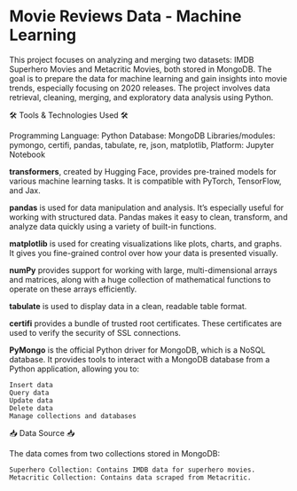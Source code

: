 # Movie Reviews Data - Machine Learning 

This project focuses on analyzing and merging two datasets: IMDB Superhero Movies and Metacritic Movies, both stored in MongoDB. The goal is to prepare the data for machine learning and gain insights into movie trends, especially focusing on 2020 releases. The project involves data retrieval, cleaning, merging, and exploratory data analysis using Python.

🛠️ Tools & Technologies Used 🛠️

Programming Language: Python
Database: MongoDB
Libraries/modules:	pymongo, certifi, pandas, tabulate, re, json, matplotlib, 
Platform: Jupyter Notebook

**transformers**, created by Hugging Face, provides pre-trained models for various machine learning tasks. It is compatible with PyTorch, TensorFlow, and Jax.

**pandas** is used for data manipulation and analysis. It’s especially useful for working with structured data. Pandas makes it easy to clean, transform, and analyze data quickly using a variety of built-in functions.

**matplotlib** is used for creating visualizations like plots, charts, and graphs. It gives you fine-grained control over how your data is presented visually.

**numPy** provides support for working with large, multi-dimensional arrays and matrices, along with a huge collection of mathematical functions to operate on these arrays efficiently.

**tabulate** is used to display data in a clean, readable table format.

**certifi** provides a bundle of trusted root certificates. These certificates are used to verify the security of SSL connections.

**PyMongo** is the official Python driver for MongoDB, which is a NoSQL database. It provides tools to interact with a MongoDB database from a Python application, allowing you to:

    Insert data
    Query data
    Update data
    Delete data
    Manage collections and databases

📥 Data Source 📥

The data comes from two collections stored in MongoDB:

    Superhero Collection: Contains IMDB data for superhero movies.
    Metacritic Collection: Contains data scraped from Metacritic.
